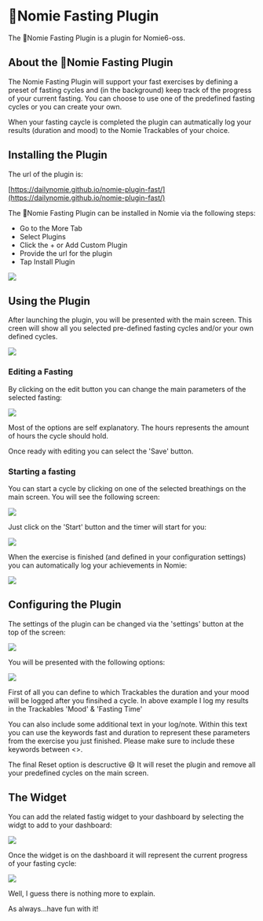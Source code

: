 # 🥗Nomie Fasting Plugin

The 🥗Nomie Fasting Plugin is a plugin for Nomie6-oss.

## About the 🥗Nomie Fasting Plugin

The Nomie Fasting Plugin will support your fast exercises by defining a preset of fasting cycles and (in the background) keep track of the progress of your current fasting. You can choose to use one of the predefined fasting cycles or you can create your own.

When your fasting caycle is completed the plugin can autmatically log your results (duration and mood) to the Nomie Trackables of your choice.

## Installing the Plugin

The url of the plugin is:

[https://dailynomie.github.io/nomie-plugin-fast/](https://dailynomie.github.io/nomie-plugin-fast/)

The 🥗Nomie Fasting Plugin can be installed in Nomie via the following steps:

* Go to the More Tab
* Select Plugins
* Click the + or Add Custom Plugin
* Provide the url for the plugin
* Tap Install Plugin

![](assets/20230125_075851_20230120_221227_image.png)

## Using the Plugin

After launching the plugin, you will be presented with the main screen. This creen will show all you selected pre-defined fasting cycles and/or your own defined cycles.

![](assets/20230125_080220_image.png)

### Editing a Fasting

By clicking on the edit button you can change the main parameters of the selected fasting:

![](assets/20230125_080304_image.png)

Most of the options are self explanatory. The hours represents the amount of hours the cycle should hold.

Once ready with editing you can select the 'Save' button.

### Starting a fasting

You can start a cycle by clicking on one of the selected breathings on the main screen. You will see the following screen:

![](assets/20230125_080457_image.png)

Just click on the 'Start' button and the timer will start for you:

![](assets/20230125_081111_Screen-Recording-2023-01-25-at-08.05.58.gif)

When the exercise is finished (and defined in your configuration settings) you can automatically log your achievements in Nomie:

![](assets/20230125_080655_image.png)

## Configuring the Plugin

The settings of the plugin can be changed via the 'settings' button at the top of the screen:

![](assets/20230125_081245_image.png)

You will be presented with the following options:

![](assets/20230125_184941_image.png)

First of all you can define to which Trackables the duration and your mood will be logged after you finsihed a cycle. In above example I log my results in the Trackables 'Mood' & 'Fasting Time'

You can also include some additional text in your log/note. Within this text you can use the keywords fast and duration to represent these parameters from the exercise you just finished. Please make sure to include these keywords between <>.

The final Reset option is descructive 😄 It will reset the plugin and remove all your predefined cycles on the main screen.

## The Widget

You can add the related fastig widget to your dashboard by selecting the widgt to add to your dashboard:

![](assets/20230125_185243_image.png)

Once the widget is on the dashboard it will represent the current progress of your fasting cycle:

![](assets/20230125_185352_image.png)

Well, I guess there is nothing more to explain.

As always...have fun with it!
